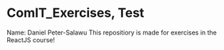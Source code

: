 # ComIT_Exercises, Test

Name: Daniel Peter-Salawu
This repositiory is made for exercises in the ReactJS course!